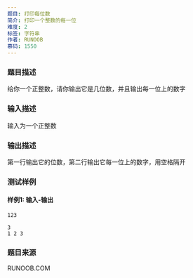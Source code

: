 ```yaml
---
题目: 打印每位数
简介: 打印一个整数的每一位
难度: 2
标签: 字符串
作者: RUNOOB
慕码: 1550
---
```


### 题目描述

给你一个正整数，请你输出它是几位数，并且输出每一位上的数字

### 输入描述

输入为一个正整数

### 输出描述

第一行输出它的位数，第二行输出它每一位上的数字，用空格隔开

### 测试样例

#### 样例1: 输入-输出

```
123
```

```
3
1 2 3
```

### 题目来源

RUNOOB.COM